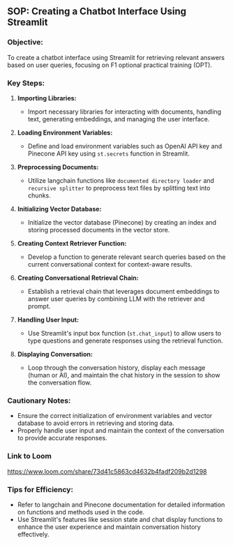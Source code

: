 ## SOP: Creating a Chatbot Interface Using Streamlit

### Objective:

To create a chatbot interface using Streamlit for retrieving relevant answers based on user queries, focusing on F1 optional practical training (OPT).

### Key Steps:

1. **Importing Libraries:**

   - Import necessary libraries for interacting with documents, handling text, generating embeddings, and managing the user interface.

2. **Loading Environment Variables:**

   - Define and load environment variables such as OpenAI API key and Pinecone API key using `st.secrets` function in Streamlit.

3. **Preprocessing Documents:**

   - Utilize langchain functions like `documented directory loader` and `recursive splitter` to preprocess text files by splitting text into chunks.

4. **Initializing Vector Database:**

   - Initialize the vector database (Pinecone) by creating an index and storing processed documents in the vector store.

5. **Creating Context Retriever Function:**

   - Develop a function to generate relevant search queries based on the current conversational context for context-aware results.

6. **Creating Conversational Retrieval Chain:**

   - Establish a retrieval chain that leverages document embeddings to answer user queries by combining LLM with the retriever and prompt.

7. **Handling User Input:**

   - Use Streamlit's input box function (`st.chat_input`) to allow users to type questions and generate responses using the retrieval function.

8. **Displaying Conversation:**

   - Loop through the conversation history, display each message (human or AI), and maintain the chat history in the session to show the conversation flow.

### Cautionary Notes:

- Ensure the correct initialization of environment variables and vector database to avoid errors in retrieving and storing data.
- Properly handle user input and maintain the context of the conversation to provide accurate responses.

### Link to Loom
https://www.loom.com/share/73d41c5863cd4632b4fadf209b2d1298

### Tips for Efficiency:

- Refer to langchain and Pinecone documentation for detailed information on functions and methods used in the code.
- Use Streamlit's features like session state and chat display functions to enhance the user experience and maintain conversation history effectively.
